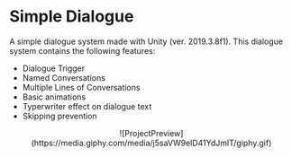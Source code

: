 # Simple Dialogue

A simple dialogue system made with Unity (ver. 2019.3.8f1). This dialogue system contains the following features:

* Dialogue Trigger
* Named Conversations
* Multiple Lines of Conversations
* Basic animations
* Typerwriter effect on dialogue text
* Skipping prevention

<center>
![ProjectPreview](https://media.giphy.com/media/j5saVW9elD41YdJmlT/giphy.gif)
</center>
